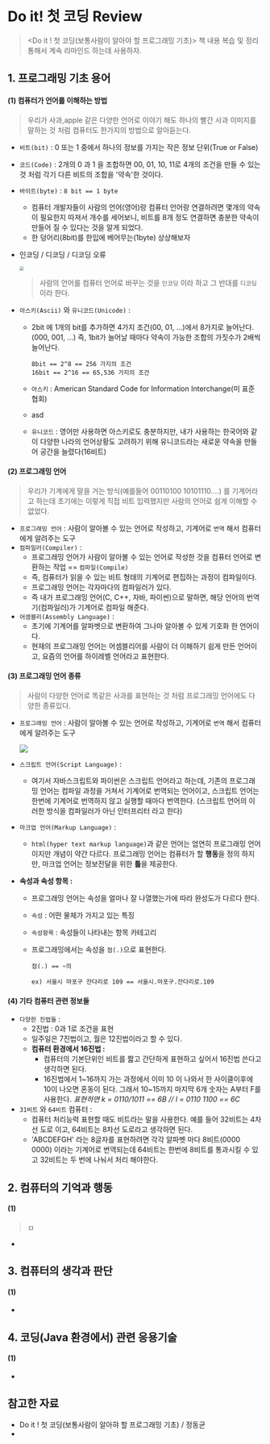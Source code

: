 # Do it! 첫 코딩 Review

> <Do it ! 첫 코딩(보통사람이 알아야 할 프로그래밍 기초)> 책 내용 복습 및 정리 통해서 계속 리마인드 하는데 사용하자.



## 1. 프로그래밍 기초 용어

####  (1) 컴퓨터가 언어를 이해하는 방법

> 우리가 사과,apple 같은 다양한 언어로 이야기 해도 하나의 빨간 사과 이미지를 말하는 것 처럼 컴퓨터도 한가지의 방법으로 알아듣는다.

- `비트(bit)` : 0 또는 1 중에서 하나의 정보를 가지는 작은 정보 단위(True or False)

- `코드(Code)` : 2개의 0 과 1 을 조합하면 00, 01, 10, 11로 4개의 조건을 만들 수 있는 것 처럼 각기 다른 비트의 조합을 '약속'한 것이다.

- `바이트(byte)` : `8 bit == 1 byte` 

  - 컴퓨터 개발자들이 사람의 언어(영어)랑 컴퓨터 언어랑 연결하려면 몇개의 약속이 필요한지 따져서 개수를 세어보니, 비트를 8개 정도 연결하면 충분한 약속이 만들어 질 수 있다는 것을 알게 되었다.
  - 한 덩어리(8bit)를 한입에 베어무는(1byte) 상상해보자

- 인코딩 / 디코딩 / 디코딩 오류

  <img src="https://miro.medium.com/max/3084/1*CDF_ssCZXhvqavAKTGNpmQ.png" style="zoom: 50%;" />

  > 사람의 언어를 컴퓨터 언어로 바꾸는 것을 `인코딩` 이라 하고 그 반대를 `디코딩` 이라 한다.

- `아스키(Ascii)` 와 `유니코드(Unicode)` :

  - 2bit 에 1개의 bit를 추가하면 4가지 조건(00, 01, ...)에서 8가지로 늘어난다.(000, 001, ...) 즉, 1bit가 늘어날 때마다 약속이 가능한 조합의 가짓수가 2배씩 늘어난다.

    ```shell
    8bit == 2^8 == 256 가지의 조건
    16bit == 2^16 == 65,536 가지의 조건
    ```

  - `아스키` : American Standard Code for Information Interchange(미 표준 협회)

  - asd

  - `유니코드` : 영어만 사용하면 아스키로도 충분하지만, 내가 사용하는 한국어와 같이 다양한 나라의 언어상황도 고려하기 위해 유니코드라는 새로운 약속을 만들어 공간을 늘렸다(16비트)

####  (2) 프로그래밍 언어

> 우리가 기계에게 말을 거는 방식(예를들어 00110100 10101110....) 를 기계어라고 하는데 초기에는 이렇게 직접 비트 입력했지만 사람의 언어로 쉽게 이해할 수 없었다. 

- `프로그래밍 언어` : 사람이 알아볼 수 있는 언어로 작성하고, 기계어로 `번역` 해서 컴퓨터에게 알려주는 도구
- `컴파일러(Compiler)` : 
  - 프로그래밍 언어가 사람이 알아볼 수 있는 언어로 작성한 것을 컴퓨터 언어로 변환하는 작업 == `컴파일(Compile)`
  - 즉, 컴퓨터가 읽을 수 있는 비트 형태의 기계어로 편집하는 과정이 컴파일이다.
  - 프로그래밍 언어는 각자마다의 컴파일러가 있다.
  - 즉 내가 프로그래밍 언어(C, C++, 자바, 파이썬)으로 말하면, 해당 언어의 번역기(컴파일러)가 기계어로 컴파일 해준다.
- `어셈블리(Assembly Language)` :
  - 초기에 기계어를 알파벳으로 변환하여 그나마 알아볼 수 있게 기호화 한 언어이다.
  - 현재의 프로그래밍 언어는 어셈블리어를 사람이 더 이해하기 쉽게 만든 언어이고, 요즘의 언어를 하이레벨 언어라고 표현한다.

####  (3) 프로그래밍 언어 종류

> 사람이 다양한 언어로 똑같은 사과를 표현하는 것 처럼 프로그래밍 언어에도 다양한 종류있다.

- `프로그래밍 언어` : 사람이 알아볼 수 있는 언어로 작성하고, 기계어로 `번역` 해서 컴퓨터에게 알려주는 도구

  ![](https://img1.daumcdn.net/thumb/R800x0/?scode=mtistory2&fname=https%3A%2F%2Ft1.daumcdn.net%2Fcfile%2Ftistory%2F26266D3D588063192D)



- `스크립트 언어(Script Language)` :

  - 여기서 자바스크립트와 파이썬은 스크립트 언어라고 하는데, 기존의 프로그래밍 언어는 컴파일 과정을 거쳐서 기계어로 번역되는 언어이고, 스크립트 언어는 한번에 기계어로 번역하지 않고 실행할 때마다 번역한다. (스크립트 언어의 이러한 방식을 컴파일러가 아닌 인터프리터 라고 한다)

- `마크업 언어(Markup Language)` : 

  - `html(hyper text markup language)`과 같은 언어는 엄연히 프로그래밍 언어 이지만 개념이 약간 다르다. 프로그래밍 언어는 컴퓨터가 할 **행동**을 정의 하지만, 마크업 언어는 정보전달을 위한 **틀**을 제공한다.

- **속성과 속성 항목 :**

  - 프로그래밍 언어는 속성을 얼마나 잘 나열했는가에 따라 완성도가 다르다 한다.

  - `속성` : 어떤 물체가 가지고 있는 특징

  - `속성항목` : 속성들이 나타내는 항목 카테고리

  - 프로그래밍에서는 속성을 `점(.)`으로 표현한다.

    ```shell
    점(.) == ~의
    
    ex) 서울시 마포구 잔다리로 109 == 서울시.마포구.잔다리로.109
    ```

####  (4) 기타 컴퓨터 관련 정보들

- `다양한 진법들` : 
  - 2진법 : 0과 1로 조건을 표현
  - 일주일은 7진법이고, 월은 12진법이라고 할 수 있다.
  - **컴퓨터 환경에서 16진법 :** 
    - 컴퓨터의 기본단위인 비트를 짧고 간단하게 표현하고 싶어서 16진법 쓴다고 생각하면 된다.
    - 16진법에서 1~16까지 가는 과정에서 이미 10 이 나와서 한 사이클이후에 10이 나오면 혼동이 된다. 그래서 10~15까지 마지막 6개 숫자는 A부터 F를 사용한다.
      *표현하면 k = 0110/1011 == 6B  // l = 0110 1100 == 6C* 
- `31비트` 와 `64비트` 컴퓨터 : 
  - 컴퓨터 처리능력 표현할 때도 비트라는 말을 사용한다. 예를 들어 32비트는 4차선 도로 이고, 64비트는 8차선 도로라고 생각하면 된다.
  - 'ABCDEFGH' 라는 8글자를 표현하려면 각각 알파벳 마다 8비트(0000 0000) 이라는 기계어로 번역되는데 64비트는 한번에 8비트를 통과시킬 수 있고 32비트는 두 번에 나눠서 처리 해야한다.

##  2. 컴퓨터의 기억과 행동

####  (1)

> ㅁ

- 

## 3. 컴퓨터의 생각과 판단

####  (1)

> 

- 

## 4. 코딩(Java 환경에서) 관련 응용기술

####  (1)

> 

- 

## 참고한 자료

- Do it ! 첫 코딩(보통사람이 알아햐 할 프로그래밍 기초) / 정동균
- 